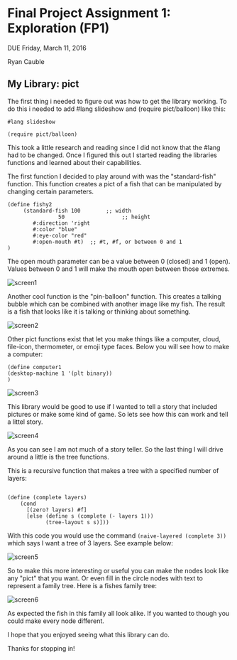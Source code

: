 # Final Project Assignment 1: Exploration (FP1)
DUE Friday, March 11, 2016

Ryan Cauble

## My Library: pict

The first thing i needed to figure out was how to get the library working.
To do this i needed to add #lang slideshow and (require pict/balloon) like this:
```
#lang slideshow

(require pict/balloon)
```
This took a little research and reading since I did not know that the #lang had to
be changed. Once I figured this out I started reading the libraries functions and 
learned about their capabilities.

The first function I decided to play around with was the "standard-fish" function. 
This function creates a pict of a fish that can be manipulated by changing certain
parameters. 
```
(define fishy2
     (standard-fish	100        ;; width	 	 	 	 
 	 	        50	                ;; height	 	 	 
 	 	#:direction 'right  	 	 	 	 
 	 	#:color "blue"	 	 	 	 
 	 	#:eye-color "red"	 	 	 	 
 	 	#:open-mouth #t)  ;; #t, #f, or between 0 and 1
)
```
The open mouth parameter can be a value between 0 (closed) and 1 (open). 
Values between 0 and 1 will make the mouth open between those extremes.


![screen1](https://cloud.githubusercontent.com/assets/17748575/13704660/ffe0dc9a-e76a-11e5-93f7-fadcea4292be.png)




Another cool function is the "pin-balloon" function. This creates a talking bubble which can be combined with 
another image like my fish. The result is a fish that looks like it is talking or thinking about something. 

![screen2](https://cloud.githubusercontent.com/assets/17748575/13705038/fb24ad74-e76c-11e5-940c-262526c4eb8f.png)



Other pict functions exist that let you make things like a computer, cloud, file-icon, thermometer, or 
emoji type faces. Below you will see how to make a computer:

```
(define computer1
(desktop-machine 1 '(plt binary))
)

```
![screen3](https://cloud.githubusercontent.com/assets/17748575/13705440/e1de2f82-e76e-11e5-9a7a-92c59e464657.png)







This library would be good to use if I wanted to tell a story that included pictures or make some 
kind of game. So lets see how this can work and tell a littel story.


![screen4](https://cloud.githubusercontent.com/assets/17748575/13705655/c3b9eb76-e76f-11e5-8c7a-03a8cc7f8986.png)


As you can see I am not much of a story teller. So the last thing I will drive around a little is the tree functions.

This is a recursive function that makes a tree with a specified number of layers:

```

(define (complete layers) 
    (cond 
      [(zero? layers) #f] 
      [else (define s (complete (- layers 1))) 
            (tree-layout s s)]))

```
With this code you would use the command `(naive-layered (complete 3))` which says I want a tree of 3 layers.
See example below:

![screen5](https://cloud.githubusercontent.com/assets/17748575/13707509/00e42cf2-e778-11e5-924f-f9482e1172fc.png)



So to make this more interesting or useful you can make the nodes look like any "pict" that you want. Or even fill 
in the circle nodes with text to represent a family tree. Here is a fishes family tree:



![screen6](https://cloud.githubusercontent.com/assets/17748575/13707635/930ee45a-e778-11e5-921b-5da8ab3fb2e9.png)


As expected the fish in this family all look alike. If you wanted to though you could make every node different. 


I hope that you enjoyed seeing what this library can do. 

Thanks for stopping in!










